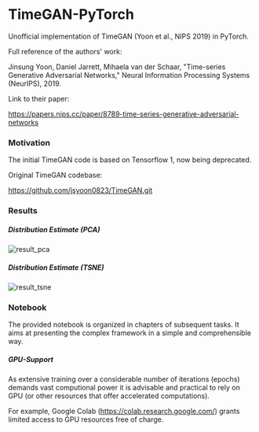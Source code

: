 # TimeGAN-PyTorch
  Unofficial implementation of TimeGAN (Yoon et al., NIPS 2019) in PyTorch.

  Full reference of the authors' work:
  
  Jinsung Yoon, Daniel Jarrett, Mihaela van der Schaar, 
  "Time-series Generative Adversarial Networks," 
  Neural Information Processing Systems (NeurIPS), 2019.
  
  Link to their paper:
  
  https://papers.nips.cc/paper/8789-time-series-generative-adversarial-networks

### Motivation
  The initial TimeGAN code is based on Tensorflow 1, now being deprecated.

  Original TimeGAN codebase:

  https://github.com/jsyoon0823/TimeGAN.git

### Results

##### Distribution Estimate (PCA)
![result_pca](../assets/pca.png)

##### Distribution Estimate (TSNE)
![result_tsne](../assets/tsne.png)

### Notebook
  The provided notebook is organized in chapters of subsequent tasks. It aims at presenting the complex framework in a simple and comprehensible way.

##### GPU-Support
  As extensive training over a considerable number of iterations (epochs) demands vast computional power it is advisable and practical to rely on GPU (or other       resources that offer accelerated computations).

  For example, Google Colab (https://colab.research.google.com/) grants limited access to GPU resources free of charge.

